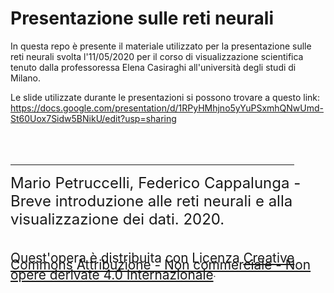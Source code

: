 # Presentazione sulle reti neurali

In questa repo è presente il materiale utilizzato per la presentazione sulle reti neurali svolta  l'11/05/2020 per il corso di visualizzazione scientifica tenuto dalla professoressa Elena Casiraghi all'università degli studi di Milano. 

Le slide utilizzate durante le presentazioni si possono trovare a questo link: https://docs.google.com/presentation/d/1RPyHMhjno5yYuPSxmhQNwUmd-St60Uox7Sidw5BNikU/edit?usp=sharing
<br><br><br><br>
<hr style="width: 90%;" align="left" />
<span style="font-size: 1.5rem;">Mario Petruccelli, Federico Cappalunga - Breve introduzione alle reti neurali e alla visualizzazione dei dati. 2020.</span>
<br>
<div style="float: left; margin-top: 1ex;">
<img src="http://mirrors.creativecommons.org/presskit/icons/cc.png" style="width: 0.1em; float: left; margin-right: 0.2ex; margin-top: 0;">
<img src="http://mirrors.creativecommons.org/presskit/icons/by.png" style="width: 0.1em; float: left; margin-right: 0.2ex; margin-top: 0;">
<img src="http://mirrors.creativecommons.org/presskit/icons/nc.png" style="width: 0.1em; float: left; margin-right: 0.2ex; margin-top: 0;">
<img src="http://mirrors.creativecommons.org/presskit/icons/nd.png" style="width: 0.1em; float: left; margin-right: 0.2ex; margin-top: 0;">
 <br><br>
<span style="font-size: 1.3rem; line-height: 0.7rem; vertical-align: middle;">Quest'opera è distribuita con Licenza <a rel="license" href="http://creativecommons.org/licenses/by-nc-nd/4.0/">Creative Commons Attribuzione - Non commerciale - Non opere derivate 4.0 Internazionale</a></span>.
